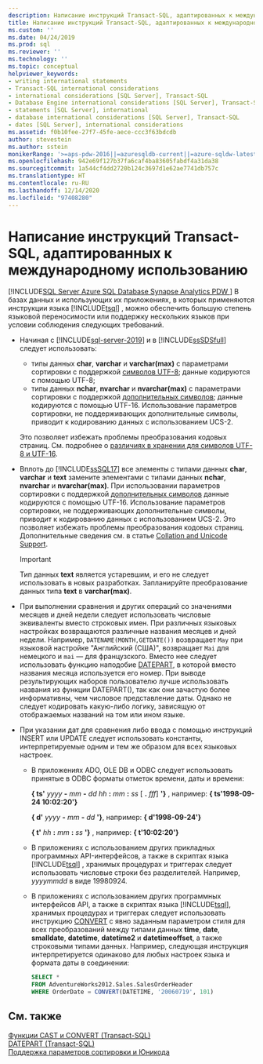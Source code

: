 ```yaml
---
description: Написание инструкций Transact-SQL, адаптированных к международному использованию
title: Написание инструкций Transact-SQL, адаптированных к международному использованию | Документация Майкрософт
ms.custom: ''
ms.date: 04/24/2019
ms.prod: sql
ms.reviewer: ''
ms.technology: ''
ms.topic: conceptual
helpviewer_keywords:
- writing international statements
- Transact-SQL international considerations
- international considerations [SQL Server], Transact-SQL
- Database Engine international considerations [SQL Server], Transact-SQL
- statements [SQL Server], international
- database international considerations [SQL Server], Transact-SQL
- dates [SQL Server], international considerations
ms.assetid: f0b10fee-27f7-45fe-aece-ccc3f63bdcdb
author: stevestein
ms.author: sstein
monikerRange: '>=aps-pdw-2016||=azuresqldb-current||=azure-sqldw-latest||>=sql-server-2016||>=sql-server-linux-2017||=azuresqldb-mi-current'
ms.openlocfilehash: 942e69f127b37fa6caf4ba83605fabdf4a31da38
ms.sourcegitcommit: 1a544cf4dd2720b124c3697d1e62ae7741db757c
ms.translationtype: HT
ms.contentlocale: ru-RU
ms.lasthandoff: 12/14/2020
ms.locfileid: "97408280"
---
```

# <a name="write-international-transact-sql-statements"></a>Написание инструкций Transact-SQL, адаптированных к международному использованию
[!INCLUDE[SQL Server Azure SQL Database Synapse Analytics PDW ](../../includes/applies-to-version/sql-asdb-asdbmi-asa-pdw.md)]
  В базах данных и использующих их приложениях, в которых применяются инструкции языка [!INCLUDE[tsql](../../includes/tsql-md.md)] , можно обеспечить большую степень языковой переносимости или поддержку нескольких языков при условии соблюдения следующих требований.  

-   Начиная с [!INCLUDE[sql-server-2019](../../includes/sssqlv15-md.md)] и в [!INCLUDE[ssSDSfull](../../includes/sssdsfull-md.md)] следует использовать:
    -   типы данных **char**, **varchar** и **varchar(max)** с параметрами сортировки с поддержкой [символов UTF-8](../../relational-databases/collations/collation-and-unicode-support.md#utf8); данные кодируются с помощью UTF-8;
    -   типы данных **nchar**, **nvarchar** и **nvarchar(max)** с параметрами сортировки с поддержкой [дополнительных символов](../../relational-databases/collations/collation-and-unicode-support.md#Supplementary_Characters); данные кодируются с помощью UTF-16. Использование параметров сортировки, не поддерживающих дополнительные символы, приводит к кодированию данных с использованием UCS-2.      

    Это позволяет избежать проблемы преобразования кодовых страниц. См. подробнее о [различиях в хранении для символов UTF-8 и UTF-16](../../relational-databases/collations/collation-and-unicode-support.md#storage_differences).  

-   Вплоть до [!INCLUDE[ssSQL17](../../includes/sssql17-md.md)] все элементы с типами данных **char**, **varchar** и **text** замените элементами с типами данных **nchar**, **nvarchar** и **nvarchar(max)**. При использовании параметров сортировки с поддержкой [дополнительных символов](../../relational-databases/collations/collation-and-unicode-support.md#Supplementary_Characters) данные кодируются с помощью UTF-16. Использование параметров сортировки, не поддерживающих дополнительные символы, приводит к кодированию данных с использованием UCS-2. Это позволяет избежать проблемы преобразования кодовых страниц. Дополнительные сведения см. в статье [Collation and Unicode Support](../../relational-databases/collations/collation-and-unicode-support.md). 

    > [!IMPORTANT]
    > Тип данных **text** является устаревшим, и его не следует использовать в новых разработках. Запланируйте преобразование данных типа **text** в **varchar(max)**.
  
-   При выполнении сравнения и других операций со значениями месяцев и дней недели следует использовать числовые эквиваленты вместо строковых имен. При различных языковых настройках возвращаются различные названия месяцев и дней недели. Например, `DATENAME(MONTH,GETDATE())` возвращает `May` при языковой настройке "Английский (США)", возвращает `Mai` для немецкого и `mai` — для французского. Вместо нее следует использовать функцию наподобие [DATEPART](../../t-sql/functions/datepart-transact-sql.md), в которой вместо названия месяца используется его номер. При выводе результирующих наборов пользователю лучше использовать названия из функции DATEPART(), так как они зачастую более информативны, чем числовое представление даты. Однако не следует кодировать какую-либо логику, зависящую от отображаемых названий на том или ином языке.  
  
-   При указании дат для сравнения либо ввода с помощью инструкций INSERT или UPDATE следует использовать константы, интерпретируемые одним и тем же образом для всех языковых настроек.  
  
    -   В приложениях ADO, OLE DB и ODBC следует использовать принятые в ODBC форматы отметок времени, даты и времени:  
  
         **{ ts'** _yyyy_ **-** _mm_ **-** _dd_ _hh_ **:** _mm_ **:** _ss_ [ **.** _fff_] **'}** , например: **{ ts'1998-09-24 10:02:20'}**  
  
         **{ d'** _yyyy_ **-** _mm_ **-** _dd_ **'}**, например: **{ d'1998-09-24'}**
  
         **{ t'** _hh_ **:** _mm_ **:** _ss_ **'}** , например: **{ t'10:02:20'}**  
  
    -   В приложениях с использованием других прикладных программных API-интерфейсов, а также в скриптах языка [!INCLUDE[tsql](../../includes/tsql-md.md)] , хранимых процедурах и триггерах следует использовать числовые строки без разделителей. Например, *yyyymmdd* в виде 19980924.  
  
    -   В приложениях с использованием других программных интерфейсов API, а также в скриптах языка [!INCLUDE[tsql](../../includes/tsql-md.md)], хранимых процедурах и триггерах следует использовать инструкцию [CONVERT](../../t-sql/functions/cast-and-convert-transact-sql.md) с явно заданным параметром стиля для всех преобразований между типами данных **time**, **date**, **smalldate**, **datetime**, **datetime2** и **datetimeoffset**, а также строковыми типами данных. Например, следующая инструкция интерпретируется одинаково для любых настроек языка и формата даты в соединении:  
  
        ```sql  
        SELECT *  
        FROM AdventureWorks2012.Sales.SalesOrderHeader  
        WHERE OrderDate = CONVERT(DATETIME, '20060719', 101)  
        ```  
  
## <a name="see-also"></a>См. также
[Функции CAST и CONVERT (Transact-SQL)](../../t-sql/functions/cast-and-convert-transact-sql.md)     
[DATEPART (Transact-SQL)](../../t-sql/functions/datepart-transact-sql.md)        
[Поддержка параметров сортировки и Юникода](../../relational-databases/collations/collation-and-unicode-support.md)      
